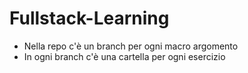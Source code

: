 # Fullstack-Learning

- Nella repo c'è un branch per ogni macro argomento
- In ogni branch c'è una cartella per ogni esercizio
